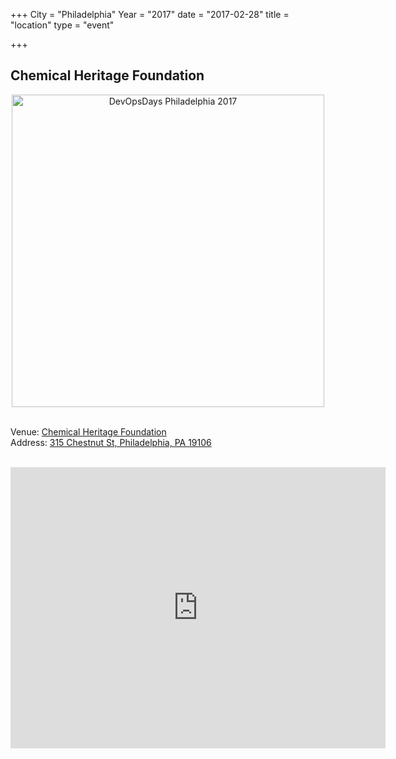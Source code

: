 +++
City = "Philadelphia"
Year = "2017"
date = "2017-02-28"
title = "location"
type = "event"

+++

## Chemical Heritage Foundation

<div style="text-align:center;"> <a href="http://www.chemheritage.org/"
target="_blank"> <img width="500px" alt="DevOpsDays Philadelphia 2017"
src="/events/2017-philadelphia/location/chf.jpg"/> </a> </div>
<br/>

Venue: <a href="http://www.chemheritage.org">Chemical Heritage Foundation</a><br />
Address: <a href="https://goo.gl/maps/1WSZeSfhR3H2">315 Chestnut St, Philadelphia, PA 19106</a><br />


<br/>
<div style="text-align:center;">
<iframe src="https://www.google.com/maps/embed?pb=!1m14!1m8!1m3!1d12234.634682769669!2d-75.146443!3d39.949024!3m2!1i1024!2i768!4f13.1!3m3!1m2!1s0x0%3A0x9fdd2fbe5d2744d3!2sChemical+Heritage+Foundation!5e0!3m2!1sen!2sus!4v1462626747895" width="600" height="450" frameborder="0" style="border:0" allowfullscreen></iframe>
</div>
